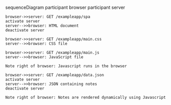 sequenceDiagram
    participant browser
    participant server

    browser->>server: GET /exampleapp/spa
    activate server
    server-->>browser: HTML document
    deactivate server

    browser->>server: GET /exampleapp/main.css
    server-->>browser: CSS file

    browser->>server: GET /exampleapp/main.js
    server-->>browser: JavaScript file

    Note right of browser: Javascript runs in the browser

    browser->>server: GET /exampleapp/data.json
    activate server
    server-->>browser: JSON containing notes
    deactivate server

    Note right of browser: Notes are rendered dynamically using Javascript
